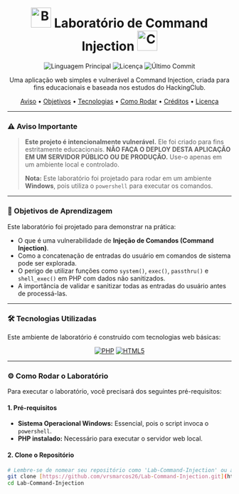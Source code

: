 <div align="center">
  <h1>
    <img src="https://raw.githubusercontent.com/Tarikul-Islam-Anik/Animated-Fluent-Emojis/master/Emojis/Objects/Bomb.png" alt="Bomba" width="45" height="45" />
    Laboratório de Command Injection
    <img src="https://raw.githubusercontent.com/Tarikul-Islam-Anik/Animated-Fluent-Emojis/master/Emojis/Objects/Computer.png" alt="Computador" width="45" height="45" />
  </h1>
</div>

<p align="center">
  <img alt="Linguagem Principal" src="https://img.shields.io/github/languages/top/vrsmarcos26/Lab-Command-Injection?style=for-the-badge&color=777BB4">
  <img alt="Licença" src="https://img.shields.io/github/license/vrsmarcos26/Lab-Command-Injection?style=for-the-badge&color=blue">
  <img alt="Último Commit" src="https://img.shields.io/github/last-commit/vrsmarcos26/Lab-Command-Injection?style=for-the-badge&color=green">
</p>

<p align="center">
  Uma aplicação web simples e vulnerável a Command Injection, criada para fins educacionais e baseada nos estudos do HackingClub.
</p>

<p align="center">
  <a href="#-aviso-importante">Aviso</a> •
  <a href="#-objetivos-de-aprendizagem">Objetivos</a> •
  <a href="#-tecnologias-utilizadas">Tecnologias</a> •
  <a href="#-como-rodar-o-laboratório">Como Rodar</a> •
  <a href="#-créditos">Créditos</a> •
  <a href="#-licença">Licença</a>
</p>

---

### ⚠️ Aviso Importante

> **Este projeto é intencionalmente vulnerável.** Ele foi criado para fins estritamente educacionais. **NÃO FAÇA O DEPLOY DESTA APLICAÇÃO EM UM SERVIDOR PÚBLICO OU DE PRODUÇÃO.** Use-o apenas em um ambiente local e controlado.
>
> **Nota:** Este laboratório foi projetado para rodar em um ambiente **Windows**, pois utiliza o `powershell` para executar os comandos.

---

### 🎯 Objetivos de Aprendizagem

Este laboratório foi projetado para demonstrar na prática:

-   O que é uma vulnerabilidade de **Injeção de Comandos (Command Injection)**.
-   Como a concatenação de entradas do usuário em comandos de sistema pode ser explorada.
-   O perigo de utilizar funções como `system()`, `exec()`, `passthru()` e `shell_exec()` em PHP com dados não sanitizados.
-   A importância de validar e sanitizar todas as entradas do usuário antes de processá-las.

---

### 🛠️ Tecnologias Utilizadas

Este ambiente de laboratório é construído com tecnologias web básicas:

<p align="center">
  <a href="https://www.php.net/"><img src="https://img.shields.io/badge/PHP-777BB4?style=for-the-badge&logo=php&logoColor=white" alt="PHP"></a>
  <a href="#"><img src="https://img.shields.io/badge/HTML5-E34F26?style=for-the-badge&logo=html5&logoColor=white" alt="HTML5"></a>
</p>

---

### ⚙️ Como Rodar o Laboratório

Para executar o laboratório, você precisará dos seguintes pré-requisitos:

#### **1. Pré-requisitos**
-   **Sistema Operacional Windows:** Essencial, pois o script invoca o `powershell`.
-   **PHP instalado:** Necessário para executar o servidor web local.

#### **2. Clone o Repositório**
```bash
# Lembre-se de nomear seu repositório como 'Lab-Command-Injection' ou ajuste o comando
git clone [https://github.com/vrsmarcos26/Lab-Command-Injection.git](https://github.com/vrsmarcos26/Lab-Command-Injection.git)
cd Lab-Command-Injection
